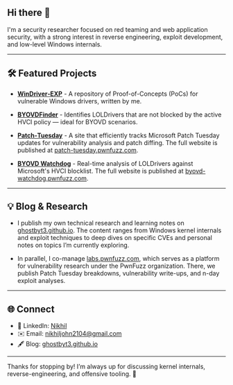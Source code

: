## Hi there 👋

I'm a security researcher focused on red teaming and web application security, with a strong interest in reverse engineering, exploit development, and low-level Windows internals.

---

## 🛠️ Featured Projects

- **[WinDriver‑EXP](https://github.com/ghostbyt3/WinDriver-EXP)** - A repository of Proof-of-Concepts (PoCs) for vulnerable Windows drivers, written by me.

- **[BYOVDFinder](https://github.com/ghostbyt3/BYOVDFinder)** - Identifies LOLDrivers that are not blocked by the active HVCI policy — ideal for BYOVD scenarios.

- **[Patch‑Tuesday](https://github.com/ghostbyt3/patch-tuesday)** - A site that efficiently tracks Microsoft Patch Tuesday updates for vulnerability analysis and patch diffing. The full website is published at [patch-tuesday.pwnfuzz.com](https://patch-tuesday.pwnfuzz.com).

- **[BYOVD Watchdog](https://github.com/pwnfuzz/byovd-watchdog)** - Real-time analysis of LOLDrivers against Microsoft's HVCI blocklist. The full website is published at [byovd-watchdog.pwnfuzz.com](https://byovd-watchdog.pwnfuzz.com).

---

## 💡 Blog & Research

- I publish my own technical research and learning notes on [ghostbyt3.github.io](https://ghostbyt3.github.io/). The content ranges from Windows kernel internals and exploit techniques to deep dives on specific CVEs and personal notes on topics I’m currently exploring.

- In parallel, I co-manage [labs.pwnfuzz.com](https://labs.pwnfuzz.com), which serves as a platform for vulnerability research under the PwnFuzz organization. There, we publish Patch Tuesday breakdowns, vulnerability write-ups, and n-day exploit analyses.


---

## 🌐 Connect

- 📘 LinkedIn: [Nikhil](https://www.linkedin.com/in/nikhil21john/)
- ✉️ Email: nikhiljohn2104@gmail.com
- 🖋 Blog: [ghostbyt3.github.io](https://ghostbyt3.github.io/)

---

Thanks for stopping by! I’m always up for discussing kernel internals, reverse-engineering, and offensive tooling. 🚀

